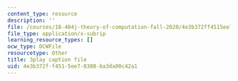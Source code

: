 ```yaml
---
content_type: resource
description: ''
file: /courses/18-404j-theory-of-computation-fall-2020/4e3b372ff4515ee78308ba3da00c42a1_TSI3LR5WZmo.vtt
file_type: application/x-subrip
learning_resource_types: []
ocw_type: OCWFile
resourcetype: Other
title: 3play caption file
uid: 4e3b372f-f451-5ee7-8308-ba3da00c42a1
---
```


